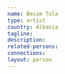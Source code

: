 ```yaml
---
name: Besim Tula
type: artist
country: Albania
tagline:
description:
related-persons:
connections:
layout: person
---
```

